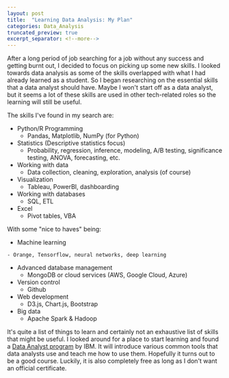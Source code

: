 ```yaml
---
layout: post
title:  "Learning Data Analysis: My Plan"
categories: Data_Analysis
truncated_preview: true
excerpt_separator: <!--more-->
---
```


After a long period of job searching for a job without any success and getting burnt out, I decided to focus on picking up some new skills. I looked towards data analysis as some of the skills overlapped with what I had already learned as a student. So I began researching on the essential skills that a data analyst should have. Maybe I won't start off as a data analyst, but it seems a lot of these skills are used in other tech-related roles so the learning will still be useful.

The skills I've found in my search are:

- Python/R Programming 
    - Pandas, Matplotlib, NumPy (for Python)
- Statistics (Descriptive statistics focus)
    - Probability, regression, inference, modeling, A/B testing, significance testing, ANOVA, forecasting, etc.
- Working with data
    - Data collection, cleaning, exploration, analysis (of course)
- Visualization
    - Tableau, PowerBI, dashboarding
- Working with databases
    - SQL, ETL
- Excel
    - Pivot tables, VBA


With some "nice to haves" being:
- Machine learning
<!--more-->
    - Orange, Tensorflow, neural networks, deep learning
- Advanced database management 
    - MongoDB or cloud services (AWS, Google Cloud, Azure)
- Version control
    - Github
- Web development 
    - D3.js, Chart.js, Bootstrap
- Big data
    - Apache Spark & Hadoop

It's quite a list of things to learn and certainly not an exhaustive list of skills that might be useful. I looked around for a place to start learning and found a [Data Analyst program](https://www.edx.org/professional-certificate/ibm-data-analyst) by IBM. It will introduce various common tools that data analysts use and teach me how to use them. Hopefully it turns out to be a good course. Luckily, it is also completely free as long as I don't want an official certificate.

